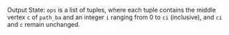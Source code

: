 Output State: `ops` is a list of tuples, where each tuple contains the middle vertex `c` of `path_ba` and an integer `i` ranging from 0 to `ci` (inclusive), and `ci` and `c` remain unchanged.